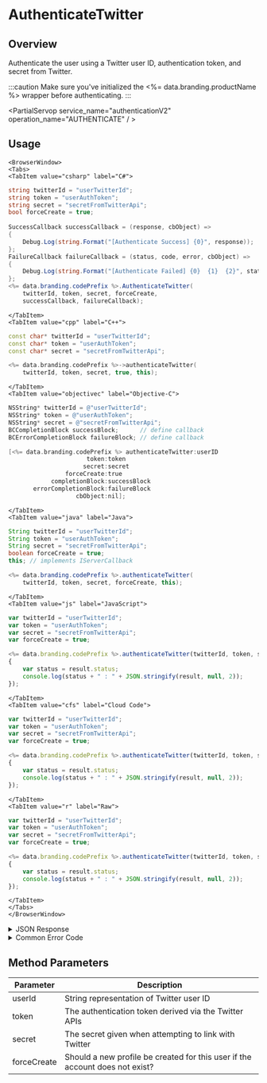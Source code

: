 # AuthenticateTwitter
## Overview
Authenticate the user using a Twitter user ID, authentication token, and secret from Twitter.



:::caution
Make sure you've initialized the <%= data.branding.productName %> wrapper before authenticating.
:::

<PartialServop service_name="authenticationV2" operation_name="AUTHENTICATE" / >

## Usage

```mdx-code-block
<BrowserWindow>
<Tabs>
<TabItem value="csharp" label="C#">
```

```csharp
string twitterId = "userTwitterId";
string token = "userAuthToken";
string secret = "secretFromTwitterApi";
bool forceCreate = true;
    
SuccessCallback successCallback = (response, cbObject) =>
{
    Debug.Log(string.Format("[Authenticate Success] {0}", response));
};
FailureCallback failureCallback = (status, code, error, cbObject) =>
{
    Debug.Log(string.Format("[Authenticate Failed] {0}  {1}  {2}", status, code, error));
};
<%= data.branding.codePrefix %>.AuthenticateTwitter(
    twitterId, token, secret, forceCreate,
    successCallback, failureCallback);
```

```mdx-code-block
</TabItem>
<TabItem value="cpp" label="C++">
```

```cpp
const char* twitterId = "userTwitterId";
const char* token = "userAuthToken";
const char* secret = "secretFromTwitterApi";

<%= data.branding.codePrefix %>->authenticateTwitter(
    twitterId, token, secret, true, this);
```

```mdx-code-block
</TabItem>
<TabItem value="objectivec" label="Objective-C">
```

```objectivec
NSString* twitterId = @"userTwitterId";
NSString* token = @"userAuthToken";
NSString* secret = @"secretFromTwitterApi";
BCCompletionBlock successBlock;      // define callback
BCErrorCompletionBlock failureBlock; // define callback

[<%= data.branding.codePrefix %> authenticateTwitter:userID
                      token:token
                     secret:secret
                forceCreate:true
            completionBlock:successBlock
       errorCompletionBlock:failureBlock
                   cbObject:nil];
```

```mdx-code-block
</TabItem>
<TabItem value="java" label="Java">
```

```java
String twitterId = "userTwitterId";
String token = "userAuthToken";
String secret = "secretFromTwitterApi";
boolean forceCreate = true;
this; // implements IServerCallback

<%= data.branding.codePrefix %>.authenticateTwitter(
    twitterId, token, secret, forceCreate, this);
```

```mdx-code-block
</TabItem>
<TabItem value="js" label="JavaScript">
```

```javascript
var twitterId = "userTwitterId";
var token = "userAuthToken";
var secret = "secretFromTwitterApi";
var forceCreate = true;

<%= data.branding.codePrefix %>.authenticateTwitter(twitterId, token, secret, forceCreate, result =>
{
	var status = result.status;
	console.log(status + " : " + JSON.stringify(result, null, 2));
});
```

```mdx-code-block
</TabItem>
<TabItem value="cfs" label="Cloud Code">
```

```javascript
var twitterId = "userTwitterId";
var token = "userAuthToken";
var secret = "secretFromTwitterApi";
var forceCreate = true;

<%= data.branding.codePrefix %>.authenticateTwitter(twitterId, token, secret, forceCreate, result =>
{
	var status = result.status;
	console.log(status + " : " + JSON.stringify(result, null, 2));
});
```

```mdx-code-block
</TabItem>
<TabItem value="r" label="Raw">
```

```javascript
var twitterId = "userTwitterId";
var token = "userAuthToken";
var secret = "secretFromTwitterApi";
var forceCreate = true;

<%= data.branding.codePrefix %>.authenticateTwitter(twitterId, token, secret, forceCreate, result =>
{
	var status = result.status;
	console.log(status + " : " + JSON.stringify(result, null, 2));
});
```

```mdx-code-block
</TabItem>
</Tabs>
</BrowserWindow>
```

<details>
<summary>JSON Response</summary>

```json
{
    "status": 200,
    "data": {
        "vcPurchased": 0,
        "xpCapped": false,
        "experiencePoints": 230,
        "sent_events": [
        ],
        "playerSessionExpiry": 1200,
        "playerName": "Jimmy",
        "vcClaimed": 0,
        "parentProfileId": null,
        "rewards": {
            "rewardDetails": {},
            "rewards": {},
            "currency": {}
        },
        "loginCount": 23,
        "server_time": 1445545791711,
        "experienceLevel": 0,
        "entities": [
        ],
        "incoming_events": [
        ],
        "currency": {
            "gold": {
                "purchased": 0,
                "balance": 0,
                "consumed": 0,
                "awarded": 0
            }
        },
        "statistics": {
            "deaths": 0,
            "kills": 0
        },
        "abTestingId": 78,
        "id": "47037fc9-ca7b-4f61-a71f-e5a37b0e8a03",
        "sessionId": "bg6qf38p2btl0o825s99385nd1",
        "profileId": "47037fc9-ca7b-4f61-a71f-e5a37b0e8a03",
        "newUser": "false"
    }
}
```
</details>

<details>
<summary>Common Error Code</summary>

### Status Codes
Code | Name | Description
---- | ---- | -----------
40206 | MISSING_IDENTITY_ERROR | The identity does not exist on the server and `forceCreate` was `false` [and a `profileId` was provided - otherwise 40208 would have been returned]. Will also occur when `forceCreate` is `true` and a saved [but un-associated] `profileId` is provided. The error handler should reset the stored profile id (if there is one) and re-authenticate, setting `forceCreate` to `true` to create a new account. **A common cause of this error is deleting the user's account via the Design Portal.**
40207 | SWITCHING_PROFILES | Indicates that the identity credentials are valid, and the saved `profileId` is valid, but the identity is not associated with the provided `profileId`. This may indicate that the user wants to switch accounts in the app. Often an app will pop-up a dialog confirming that the user wants to switch accounts, and then reset the stored `profileId` and call authenticate again.
40208 | MISSING_PROFILE_ERROR | Returned when the identity cannot be located, no `profileId` is provided, and `forceCreate` is false. The normal response is to call Authenticate again with `forceCreate` set to `true`.
40217 | UNKNOWN_AUTH_ERROR | An unknown error has occurred during authentication.
40307 | TOKEN_DOES_NOT_MATCH_USER | The user credentials are invalid (i.e. bad Twitter userId / token / secret). May also indicate that Twitter integration is not properly configured.

</details>


## Method Parameters
Parameter | Description
--------- | -----------
userId | String representation of Twitter user ID
token | The authentication token derived via the Twitter APIs
secret | The secret given when attempting to link with Twitter
forceCreate | Should a new profile be created for this user if the account does not exist?


